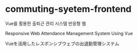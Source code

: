 # commuting-syetem-frontend


Vue를 활용한 출퇴근 관리 시스템 반응형 웹

Responsive Web Attendance Management System Using Vue

Vueを活用したレスポンシブウェブの出退勤管理システム
